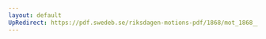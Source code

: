 ```yaml
---
layout: default
UpRedirect: https://pdf.swedeb.se/riksdagen-motions-pdf/1868/mot_1868__ak__00079.pdf
---
```

